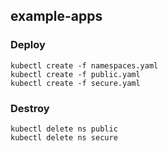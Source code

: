 ## example-apps

### Deploy

```
kubectl create -f namespaces.yaml
kubectl create -f public.yaml
kubectl create -f secure.yaml
```

### Destroy

```
kubectl delete ns public
kubectl delete ns secure
```
